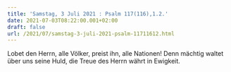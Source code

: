 ```yaml
---
title: 'Samstag, 3 Juli 2021 : Psalm 117(116),1.2.'
date: 2021-07-03T08:22:00.001+02:00
draft: false
url: /2021/07/samstag-3-juli-2021-psalm-11711612.html
---
```


Lobet den Herrn, alle Völker, preist ihn, alle Nationen! Denn mächtig waltet über uns seine Huld, die Treue des Herrn währt in Ewigkeit.